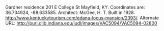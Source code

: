 Gardner residence 201 E College St Mayfield, KY. Coordinates are: 36.734924, -88.633585. Architect: McGee, H. T. Built in 1928. http://www.kentuckytourism.com/edana-locus-mansion/2393/. Alternate URL: http://purl.dlib.indiana.edu/iudl/images/VAC5094/VAC5094-02800